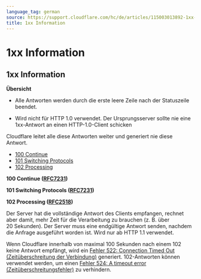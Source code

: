 ```yaml
---
language_tag: german
source: https://support.cloudflare.com/hc/de/articles/115003013892-1xx-Information
title: 1xx Information 
---
```


# 1xx Information 

## 1xx Information

**Übersicht**


-   Alle Antworten werden durch die erste leere Zeile nach der Statuszeile beendet.

-   Wird nicht für HTTP 1.0 verwendet. Der Ursprungsserver sollte nie eine 1xx-Antwort an einen HTTP-1.0-Client schicken

Cloudflare leitet alle diese Antworten weiter und generiert nie diese Antwort.

-   [100 Continue](https://support.cloudflare.com/hc/de/articles/115003013892-1xx-Information#code_100)
-   [101 Switching Protocols](https://support.cloudflare.com/hc/de/articles/115003013892-1xx-Information#code_101)
-   [102 Processing](https://support.cloudflare.com/hc/de/articles/115003013892-1xx-Information#code_102)

**100 Continue ([RFC7231](https://tools.ietf.org/html/rfc7231))**


**101 Switching Protocols ([RFC7231](https://tools.ietf.org/html/rfc7231))**


**102 Processing ([RFC2518](https://tools.ietf.org/html/rfc2518))**

Der Server hat die vollständige Antwort des Clients empfangen, rechnet aber damit, mehr Zeit für die Verarbeitung zu brauchen (z. B. über 20 Sekunden). Der Server muss eine endgültige Antwort senden, nachdem die Anfrage ausgeführt worden ist. Wird nur ab HTTP 1.1 verwendet.

Wenn Cloudflare innerhalb von maximal 100 Sekunden nach einem 102 keine Antwort empfängt, wird ein [Fehler 522: Connection Timed Out (Zeitüberschreitung der Verbindung)](https://support.cloudflare.com/hc/articles/115003011431#522error) generiert. 102-Antworten können verwendet werden, um einen [Fehler 524: A timeout error (Zeitüberschreitungsfehler)](https://support.cloudflare.com/hc/articles/115003011431#524error) zu verhindern.
